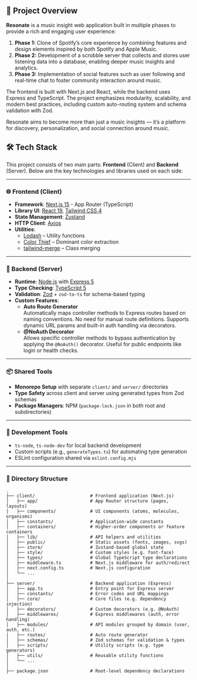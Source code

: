 ##  🎵 Project Overview

**Resonate** is a music insight web application built in multiple phases to provide a rich and engaging user experience:

1. **Phase 1:** Clone of Spotify’s core experience by combining features and design elements inspired by both Spotify and Apple Music.  
2. **Phase 2:** Development of a scrobble server that collects and stores user listening data into a database, enabling deeper music insights and analytics.  
3. **Phase 3:** Implementation of social features such as user following and real-time chat to foster community interaction around music.

The frontend is built with Next.js and React, while the backend uses Express and TypeScript. The project emphasizes modularity, scalability, and modern best practices, including  custom auto-routing system and schema validation with Zod.

Resonate aims to become more than just a music insights — it’s a platform for discovery, personalization, and social connection around music.


## 🛠 Tech Stack

This project consists of two main parts: **Frontend** (Client) and **Backend** (Server). Below are the key technologies and libraries used on each side:


---

### 🌐 Frontend (Client)

- **Framework**: [Next.js 15](https://nextjs.org/) - App Router (TypeScript)
- **Library UI**: [React 19](https://reactjs.org/), [Tailwind CSS 4](https://tailwindcss.com/)
- **State Management**: [Zustand](https://zustand-demo.pmnd.rs/)
- **HTTP Client**: [Axios](https://axios-http.com/)
- **Utilities**:
  - [Lodash](https://lodash.com/) – Utility functions
  - [Color Thief](https://lokeshdhakar.com/projects/color-thief/) – Dominant color extraction
  - [tailwind-merge](https://github.com/dcastil/tailwind-merge) – Class merging

---

### 🧩 Backend (Server)

- **Runtime**: [Node.js](https://nodejs.org/) with [Express 5](https://expressjs.com/)
- **Type Checking**: [TypeScript 5](https://www.typescriptlang.org/)
- **Validation**: [Zod](https://zod.dev/) + `zod-to-ts` for schema-based typing
- **Custom Features**:
  - **Auto Route Generator**  
    Automatically maps controller methods to Express routes based on naming conventions. No need for manual route definitions. Supports dynamic URL params and built-in auth handling via decorators.
  - **@NoAuth Decorator**  
    Allows specific controller methods to bypass authentication by applying the `@NoAuth()` decorator. Useful for public endpoints like login or health checks.

---

### 📦 Shared Tools

- **Monorepo Setup** with separate `client/` and `server/` directories
- **Type Safety** across client and server using generated types from Zod schemas
- **Package Managers**: NPM (`package-lock.json` in both root and subdirectories)

---


### 🚀 Development Tools

- `ts-node`, `ts-node-dev` for local backend development
- Custom scripts (e.g., `generateTypes.ts`) for automating type generation
- ESLint configuration shared via `eslint.config.mjs`

---

### 📁 Directory Structure

```
.
├── client/                     # Frontend application (Next.js)
│   ├── app/                    # App Router structure (pages, layouts)
│   ├── components/             # UI components (atoms, molecules, organisms)
│   ├── constants/              # Application-wide constants
│   ├── containers/             # Higher-order components or feature containers
│   ├── lib/                    # API helpers and utilities
│   ├── public/                 # Static assets (fonts, images, svgs)
│   ├── store/                  # Zustand-based global state
│   ├── style/                  # Custom styles (e.g. font-face)
│   ├── types/                  # Global TypeScript type declarations
│   ├── middleware.ts           # Next.js middleware for auth/redirect
│   ├── next.config.ts          # Next.js configuration
│   └── ...
│
├── server/                     # Backend application (Express)
│   ├── app.ts                  # Entry point for Express server
│   ├── constants/              # Error codes and URL mappings
│   ├── core/                   # Core files (e.g. dependency injection)
│   ├── decorators/             # Custom decorators (e.g. @NoAuth)
│   ├── middlewares/            # Express middlewares (auth, error handling)
│   ├── modules/                # API modules grouped by domain (user, auth, etc.)
│   ├── routes/                 # Auto route generator
│   ├── schemas/                # Zod schemas for validation & types
│   ├── scripts/                # Utility scripts (e.g. type generators)
│   ├── utils/                  # Reusable utility functions
│   └── ...
│
├── package.json                # Root-level dependency declarations
```

